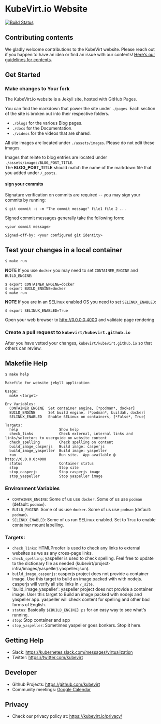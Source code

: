 # KubeVirt.io Website

[![Build Status](https://travis-ci.org/kubevirt/kubevirt.github.io.svg?branch=master)](https://travis-ci.org/kubevirt/kubevirt.github.io)

## Contributing contents

We gladly welcome contributions to the KubeVirt website. Please reach out if you happen to have an idea or find an issue with our contents! [Here's our guidelines for contents](GUIDELINES.md).


## Get Started

### Make changes to Your fork

The KubeVirt.io website is a Jekyll site, hosted with GitHub Pages.

You can find the markdown that power the site under `./pages`.
Each section of the site is broken out into their respective folders.

* `./blogs` for the various Blog pages.
* `./docs` for the Documentation.
* `./videos` for the videos that are shared.

All site images are located under `./assets/images`. Please do not edit these images.

Images that relate to blog entries are located under `./assets/images/BLOG_POST_TITLE`.  
The **BLOG_POST_TITLE** should match the name of the markdown file that you added under `/_posts`.


#### sign your commits

Signature verification on commits are required -- you may sign your commits by running:

```console
$ git commit -s -m "The commit message" file1 file 2 ...
```

Signed commit messages generally take the following form:

```
<your commit message>

Signed-off-by: <your configured git identity>
```

## Test your changes in a local container


```bash
$ make run
```

**NOTE** If you use `docker` you may need to set `CONTAINER_ENGINE` and `BUILD_ENGINE`:

```console
$ export CONTAINER_ENGINE=docker
$ export BUILD_ENGINE=docker
$ make run
```

**NOTE** If you are in an SELinux enabled OS you need to set `SELINUX_ENABLED`:

```console
$ export SELINUX_ENABLED=True
```

Open your web browser to http://0.0.0.0:4000 and validate page rendering

### Create a pull request to `kubevirt/kubevirt.github.io`

After you have vetted your changes, `kubevirt/kubevirt.github.io` so that others can review.

## Makefile Help

```console
$ make help

Makefile for website jekyll application

Usage:
  make <target>

Env Variables:
  CONTAINER_ENGINE	Set container engine, [*podman*, docker]
  BUILD_ENGINE		Set build engine, [*podman*, buildah, docker]
  SELINUX_ENABLED	Enable SELinux on containers, [*False*, True]

Targets:
  help                	 Show help
  check_links         	 Check external, internal links and links/selectors to userguide on website content
  check_spelling      	 Check spelling on content
  build_image_casperjs	 Build image: casperjs
  build_image_yaspeller	 Build image: yaspeller
  run                 	 Run site.  App available @ http://0.0.0.0:4000
  status              	 Container status
  stop                	 Stop site
  stop_casperjs       	 Stop casperjs image
  stop_yaspeller      	 Stop yaspeller image

```
### Environment Variables

* `CONTAINER_ENGINE`: Some of us use `docker`. Some of us use `podman` (default: `podman`).
* `BUILD_ENGINE`:	Some of us use `docker`. Some of us use `podman` (default: `podman`).
* `SELINUX_ENABLED`:	Some of us run SELinux enabled. Set to `True` to enable container mount labelling.


### Targets:

* `check_links`: HTMLProofer is used to check any links to external websites as we as any cross-page links.
* `check_spelling`: yaspeller is used to check spelling. Feel free to update to the dictionary file as needed (kubevirt/project-infra/images/yaspeller/.yaspeller.json).
* `build_image_casperjs`: casperjs project does not provide a container image.  Use this target to build an image packed with with nodejs. casperjs will verify all site links in `/_site`.
* 'build_image_yaspeller': yaspeller project does not provide a container image.  User this target to Build an image packed with nodejs and yaspeller app. yaspeller will check content for spelling and other bad forms of English.
* `status`: Basically `${BUILD_ENGINE} ps` for an easy way to see what's running.
* `stop`: Stop container and app
* `stop_yaspeller`: Sometimes yaspeller goes bonkers.  Stop it here.



## Getting Help

* Slack: https://kubernetes.slack.com/messages/virtualization
* Twitter: https://twitter.com/kubevirt


## Developer

* Github Projects: https://github.com/kubevirt
* Community meetings: [Google Calendar](https://calendar.google.com/calendar/embed?src=18pc0jur01k8f2cccvn5j04j1g%40group.calendar.google.com&ctz=Etc%2FGMT)

## Privacy

* Check our privacy policy at: https://kubevirt.io/privacy/
